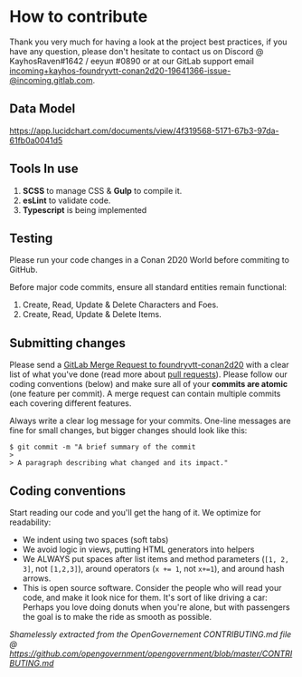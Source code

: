 # How to contribute

Thank you very much for having a look at the project best practices, if you have any question, please don't hesitate to contact us on Discord @ KayhosRaven#1642 / eeyun
#0890 or at our GitLab support email incoming+kayhos-foundryvtt-conan2d20-19641366-issue-@incoming.gitlab.com.

## Data Model

https://app.lucidchart.com/documents/view/4f319568-5171-67b3-97da-61fb0a0041d5

## Tools In use

1. **SCSS** to manage CSS & **Gulp** to compile it.
2. **esLint** to validate code.
3. **Typescript** is being implemented

## Testing

Please run your code changes in a Conan 2D20 World before commiting to GitHub.

Before major code commits, ensure all standard entities remain functional: 

1. Create, Read, Update & Delete Characters and Foes.
2. Create, Read, Update & Delete Items.

## Submitting changes

Please send a [GitLab Merge Request to foundryvtt-conan2d20](https://gitlab.com/kayhos/foundryvtt-conan2d20/-/merge_requests) with a clear list of what you've done (read more about [pull requests](http://help.github.com/pull-requests/)). Please follow our coding conventions (below) and make sure all of your __commits are atomic__ (one feature per commit). A merge request can contain multiple commits each covering different features.

Always write a clear log message for your commits. One-line messages are fine for small changes, but bigger changes should look like this:

    $ git commit -m "A brief summary of the commit
    > 
    > A paragraph describing what changed and its impact."

## Coding conventions

Start reading our code and you'll get the hang of it. We optimize for readability:

  * We indent using two spaces (soft tabs)
  * We avoid logic in views, putting HTML generators into helpers
  * We ALWAYS put spaces after list items and method parameters (`[1, 2, 3]`, not `[1,2,3]`), around operators (`x += 1`, not `x+=1`), and around hash arrows.
  * This is open source software. Consider the people who will read your code, and make it look nice for them. It's sort of like driving a car: Perhaps you love doing donuts when you're alone, but with passengers the goal is to make the ride as smooth as possible.
  
_Shamelessly extracted from the OpenGovernement CONTRIBUTING.md file @ https://github.com/opengovernment/opengovernment/blob/master/CONTRIBUTING.md_

